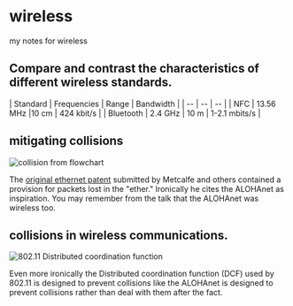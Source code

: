 # wireless
my notes for wireless

## Compare and contrast the characteristics of different wireless standards.

| Standard | Frequencies | Range | Bandwidth |
| -- | -- | -- |
| NFC | 13.56 MHz |10 cm | 424 kbit/s |
| Bluetooth | 2.4 GHz | 10 m | 1-2.1 mbits/s |

## mitigating collisions

![collision from flowchart](https://rhildred.github.io/wireless/readmeimages/US4063220-4.png "collision from flowchart")

The [original ethernet patent](https://patents.google.com/patent/US4063220) submitted by Metcalfe and others contained a provision for packets lost in the "ether." Ironically he cites the ALOHAnet as inspiration. You may remember from the talk that the ALOHAnet was wireless too.

## collisions in wireless communications.

![802.11 Distributed coordination function](https://rhildred.github.io/wireless/readmeimages/maxresdefault.jpg "802.11 Distributed coordination function")

Even more ironically the Distributed coordination function (DCF) used by 802.11 is designed to prevent collisions like the ALOHAnet is designed to prevent collisions rather than deal with them after the fact.
